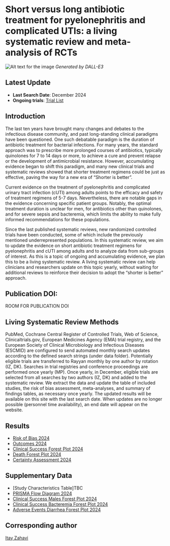 # Short versus long antibiotic treatment for pyelonephritis and complicated UTIs: a living systematic review and meta-analysis of RCTs 

![Alt text for the image](https://github.com/ItayZahavi/living-SR-UTI-Tx-duration/blob/Data/PLfunny.jpg)
*Generated by DALL-E3*



## Latest Update
- **Last Search Date**: December 2024
- **Ongoing trials**: [Trial List](https://github.com/ItayZahavi/living-SR-UTI-Tx-duration/blob/Data/Ongoing_trials_registry2024.md)
  
## Introduction
The last ten years have brought many changes and debates to the infectious disease community, and past long-standing clinical paradigms have been questioned. One such debatable paradigm is the duration of antibiotic treatment for bacterial infections. For many years, the standard approach was to prescribe more prolonged courses of antibiotics, typically quinolones for 7 to 14 days or more, to achieve a cure and prevent relapse or the development of antimicrobial resistance. However, accumulating evidence began to shift this paradigm, and many new clinical trials and systematic reviews showed that shorter treatment regimens could be just as effective, paving the way for a new era of “Shorter is better”.

Current evidence on the treatment of pyelonephritis and complicated urinary tract infection (cUTI) among adults points to the efficacy and safety of treatment regimens of 5-7 days. Nevertheless, there are notable gaps in the evidence concerning specific patient groups. Notably, the optimal treatment duration is unclear for men, for antibiotics other than quinolones, and for severe sepsis and bacteremia, which limits the ability to make fully informed recommendations for these populations.

Since the last published systematic reviews, new randomized controlled trials have been conducted, some of which include the previously mentioned underrepresented populations. In this systematic review, we aim to update the evidence on short antibiotic treatment regimens for pyelonephritis and cUTI among adults and to analyze data from sub-groups of interest. As this is a topic of ongoing and accumulating evidence, we plan this to be a living systematic review. A living systematic review can help clinicians and researchers update on this topic yearly, without waiting for additional reviews to reinforce their decision to adopt the “shorter is better” approach.

## Publication DOI:
ROOM FOR PUBLICATION DOI


## Living Systematic Review Methods 
PubMed, Cochrane Central Register of Controlled Trials, Web of Science, Clinicaltrials.gov, European Medicines Agency (EMA) trial registry, and the European Society of Clinical Microbiology and Infectious Diseases (ESCMID) are configured to send automated monthly search updates according to the defined search strings (under data folder). Potentially eligible trials are transferred to Rayyan monthly by one author by rotation (IZ, DK). Searches in trial registries and conference proceedings are performed once yearly (MP). Once yearly, in December, eligible trials are selected from all searches by two authors (IZ, DK) and added to the systematic review. We extract the data and update the table of included studies, the risk of bias assessment, meta-analyses, and summary of findings tables, as necessary once yearly. The updated results will be available on this site with the last search date. When updates are no longer possible (personnel time availability), an end date will appear on the website.


## Results 
- [Risk of Bias 2024](https://github.com/ItayZahavi/living-SR-UTI-Tx-duration/blob/results/Risk_of_bias24.png) 
- [Outcomes 2024](https://github.com/ItayZahavi/living-SR-UTI-Tx-duration/blob/results/Outcomes2024.md)
- [Clinical Success Forest Plot 2024](https://github.com/ItayZahavi/living-SR-UTI-Tx-duration/blob/results/Cinical_success2024.png) 
- [Death Forest Plot 2024](https://github.com/ItayZahavi/living-SR-UTI-Tx-duration/blob/results/Mortality2024.png) 
- [Certainty Assessment 2024](https://github.com/ItayZahavi/living-SR-UTI-Tx-duration/blob/results/GradeCertaintyAssessment2024.md)


## Supplementary Data
- [Study Characteristics Table]TBC
- [PRISMA Flow Diagram 2024](https://github.com/ItayZahavi/living-SR-UTI-Tx-duration/blob/results/PRISMA2024.png)
- [Clinical Success Males Forest Plot 2024](https://github.com/ItayZahavi/living-SR-UTI-Tx-duration/blob/results/Clinical_success_males2024.png)
- [Clinical Success Bacteremia Forest Plot 2024](https://github.com/ItayZahavi/living-SR-UTI-Tx-duration/blob/results/Bacteremia2024.png)
- [Adverse Events Diarrhea Forest Plot 2024](https://github.com/ItayZahavi/living-SR-UTI-Tx-duration/blob/results/Diarrhea22024.png)


## Corresponding author 
[Itay Zahavi](mailto:itai1994@gmail.com)


